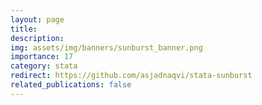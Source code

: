 ```yaml
---
layout: page
title: 
description: 
img: assets/img/banners/sunburst_banner.png
importance: 17
category: stata
redirect: https://github.com/asjadnaqvi/stata-sunburst
related_publications: false
---
```


